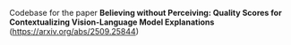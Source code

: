 Codebase for the paper **Believing without Perceiving: Quality Scores for Contextualizing Vision-Language Model Explanations** (https://arxiv.org/abs/2509.25844)
